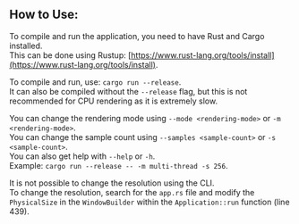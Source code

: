 ## How to Use:

To compile and run the application, you need to have Rust and Cargo installed.  
This can be done using Rustup: [https://www.rust-lang.org/tools/install](https://www.rust-lang.org/tools/install).

To compile and run, use: `cargo run --release`.  
It can also be compiled without the `--release` flag, but this is not recommended for CPU rendering as it is extremely slow.

You can change the rendering mode using `--mode <rendering-mode>` or `-m <rendering-mode>`.  
You can change the sample count using `--samples <sample-count>` or `-s <sample-count>`.  
You can also get help with `--help` or `-h`.  
Example: `cargo run --release -- -m multi-thread -s 256`.

It is not possible to change the resolution using the CLI.  
To change the resolution, search for the `app.rs` file and modify the `PhysicalSize` in the `WindowBuilder` within the `Application::run` function (line 439).
